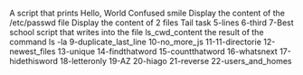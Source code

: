 A script that prints Hello, World
Confused smile
Display the content of the /etc/passwd file
Display the content of 2 files
Tail task
5-lines
6-third
7-Best school
script that writes into the file ls_cwd_content the result of the command ls -la
9-duplicate_last_line
10-no_more_js
11-11-directorie
12-newest_files
13-unique
14-findthatword
15-countthatword
16-whatsnext
17-hidethisword
18-letteronly
19-AZ
20-hiago
21-reverse
22-users_and_homes
